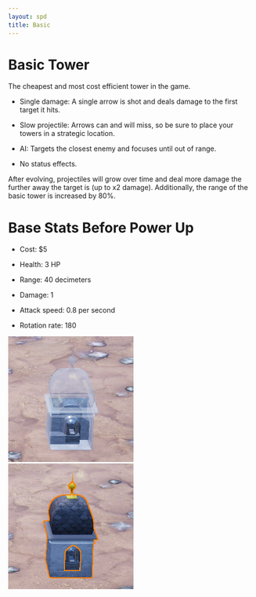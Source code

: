 ```yaml
---
layout: spd
title: Basic
---
```


# Basic Tower

The cheapest and most cost efficient tower in the game.

* Single damage: A single arrow is shot and deals damage to the first target it hits.

* Slow projectile: Arrows can and will miss, so be sure to place your towers in a strategic location.

* AI: Targets the closest enemy and focuses until out of range.

* No status effects.

After evolving, projectiles will grow over time and deal more damage the further away the target is (up to x2 damage). Additionally, the range of the basic tower is increased by 80%.

# Base Stats Before Power Up

* Cost: $5

* Health: 3 HP

* Range: 40 decimeters

* Damage: 1

* Attack speed: 0.8 per second

* Rotation rate: 180

<img src="/assets/images/spd/tower-basic-unbuilt.jpg" width="256" height="256">
<img src="/assets/images/spd/tower-basic.jpg" width="256" height="256">
